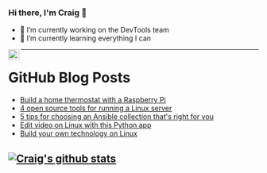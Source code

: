 ### Hi there, I'm Craig 👋

<!--
**CraigTeelFugro/CraigTeelFugro** is a ✨ _special_ ✨ repository because its `README.md` (this file) appears on your GitHub profile.

Here are some ideas to get you started:
-->

- 🔭 I’m currently working on the DevTools team
- 🌱 I’m currently learning everything I can

[<img align="left" alt="Craig Teel | LinkedIn" width="22px" src="https://cdn.jsdelivr.net/npm/simple-icons@v3/icons/linkedin.svg" />][linkedin]

---

# GitHub Blog Posts

<!-- BLOG-POST-LIST:START -->
- [Build a home thermostat with a Raspberry Pi](https://opensource.com/article/21/3/thermostat-raspberry-pi)
- [4 open source tools for running a Linux server](https://opensource.com/article/21/3/linux-server)
- [5 tips for choosing an Ansible collection that&#039;s right for you](https://opensource.com/article/21/3/ansible-collections)
- [Edit video on Linux with this Python app](https://opensource.com/article/21/2/linux-python-video)
- [Build your own technology on Linux](https://opensource.com/article/21/2/linux-technology)
<!-- BLOG-POST-LIST:END -->

## [![Craig's github stats](https://github-readme-stats.vercel.app/api?username=craigteelfugro)](https://github.com/anuraghazra/github-readme-stats)


[linkedin]: https://linkedin.com/in/craig-teel-b8786771
